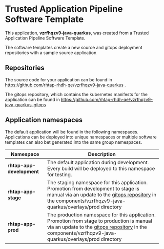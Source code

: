 # Trusted Application Pipeline Software Template

This application, **vzrfhqzv9-java-quarkus**, was created from a Trusted Application Pipeline Software Template.

The software templates create a new source and gitops deployment repositories with a sample source application. 

## Repositories

The source code for your application can be found in [https://github.com/rhtap-rhdh-qe/vzrfhqzv9-java-quarkus ](https://github.com/rhtap-rhdh-qe/vzrfhqzv9-java-quarkus ).
 
The gitops repository, which contains the kubernetes manifests for the application can be found in 
[https://github.com/rhtap-rhdh-qe/vzrfhqzv9-java-quarkus-gitops ](https://github.com/rhtap-rhdh-qe/vzrfhqzv9-java-quarkus-gitops ) 

## Application namespaces 

The default application will be found in the following namespaces. Applications can be deployed into unique namespaces or multiple software templates can also bet generated into the same group namespaces.  

|  Namespace   |  Description   |  
| -------- | -------- |   
| **rhtap-app-development** | The default application during development. Every build will be deployed to this namespace for testing. | 
| **rhtap-app-stage** | The staging namespace for this application. Promotion from development to stage is manual via an update to the [gitops repository](https://github.com/rhtap-rhdh-qe/vzrfhqzv9-java-quarkus-gitops ) in the components/vzrfhqzv9-java-quarkus/overlays/prod directory |  
| **rhtap-app-prod** | The production namespace for this application. Promotion from stage to production is manual via an update to the [gitops repository](https://github.com/rhtap-rhdh-qe/vzrfhqzv9-java-quarkus-gitops ) in the components/vzrfhqzv9-java-quarkus/overlays/prod directory | 